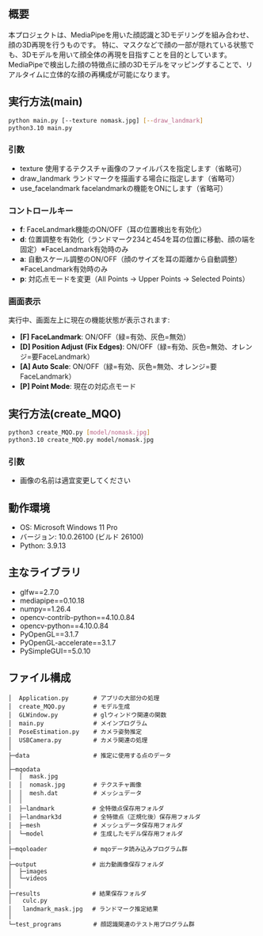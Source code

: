 ## 概要
本プロジェクトは、MediaPipeを用いた顔認識と3Dモデリングを組み合わせ、顔の3D再現を行うものです。
特に、マスクなどで顔の一部が隠れている状態でも、3Dモデルを用いて顔全体の再現を目指すことを目的としています。
MediaPipeで検出した顔の特徴点に顔の3Dモデルをマッピングすることで、リアルタイムに立体的な顔の再構成が可能になります。

## 実行方法(main)
```bash
python main.py [--texture nomask.jpg] [--draw_landmark]
python3.10 main.py
```

### 引数
  - texture	    使用するテクスチャ画像のファイルパスを指定します（省略可）
  - draw_landmark	ランドマークを描画する場合に指定します（省略可）
  - use_facelandmark facelandmarkの機能をONにします（省略可）

### コントロールキー
 - **f**: FaceLandmark機能のON/OFF（耳の位置検出を有効化）
 - **d**: 位置調整を有効化（ランドマーク234と454を耳の位置に移動、顔の端を固定）※FaceLandmark有効時のみ
 - **a**: 自動スケール調整のON/OFF（顔のサイズを耳の距離から自動調整）※FaceLandmark有効時のみ
 - **p**: 対応点モードを変更（All Points → Upper Points → Selected Points）

### 画面表示
実行中、画面左上に現在の機能状態が表示されます:
- **[F] FaceLandmark**: ON/OFF（緑=有効、灰色=無効）
- **[D] Position Adjust (Fix Edges)**: ON/OFF（緑=有効、灰色=無効、オレンジ=要FaceLandmark）
- **[A] Auto Scale**: ON/OFF（緑=有効、灰色=無効、オレンジ=要FaceLandmark）
- **[P] Point Mode**: 現在の対応点モード

## 実行方法(create_MQO)
```bash
python3 create_MQO.py [model/nomask.jpg]
python3.10 create_MQO.py model/nomask.jpg
```

### 引数
  - 画像の名前は適宜変更してください

## 動作環境
- OS: Microsoft Windows 11 Pro
- バージョン: 10.0.26100 (ビルド 26100)
- Python: 3.9.13

## 主なライブラリ
- glfw==2.7.0
- mediapipe==0.10.18
- numpy==1.26.4
- opencv-contrib-python==4.10.0.84
- opencv-python==4.10.0.84
- PyOpenGL==3.1.7
- PyOpenGL-accelerate==3.1.7
- PySimpleGUI==5.0.10

## ファイル構成

```text
│  Application.py       # アプリの大部分の処理
│  create_MQO.py        # モデル生成
│  GLWindow.py          # glウィンドウ関連の関数
│  main.py              # メインプログラム
│  PoseEstimation.py    # カメラ姿勢推定
│  USBCamera.py         # カメラ関連の処理
│
├─data                  # 推定に使用する点のデータ
│
├─mqodata
│  │  mask.jpg
│  │  nomask.jpg        # テクスチャ画像
│  │  mesh.dat          # メッシュデータ
│  │
│  ├─landmark　         # 全特徴点保存用フォルダ
│  ├─landmark3d         # 全特徴点（正規化後）保存用フォルダ
│  ├─mesh               # メッシュデータ保存用フォルダ
│  └─model              # 生成したモデル保存用フォルダ
│      
├─mqoloader             # mqoデータ読み込みプログラム群
│
├─output　              # 出力動画像保存フォルダ
│  ├─images
│  └─videos
│
├─results　             # 結果保存フォルダ
│   culc.py
│   landmark_mask.jpg　 # ランドマーク推定結果
│
└─test_programs         # 顔認識関連のテスト用プログラム群

```